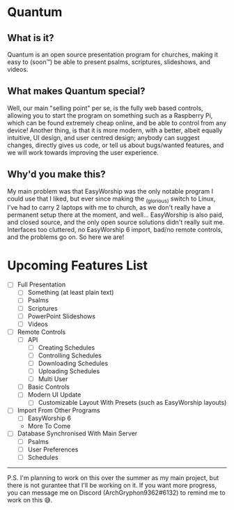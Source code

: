 # Quantum
## What is it?
Quantum is an open source presentation program for churches, making it easy to (soon™) be able to present psalms, scriptures, slideshows, and videos.

## What makes Quantum special?
Well, our main "selling point" per se, is the fully web based controls, allowing you to start the program on something such as a Raspberry Pi, which can be found extremely cheap online, and be able to control from any device! Another thing, is that it is more modern, with a better, albeit equally intuitive, UI design, and user centred design; anybody can suggest changes, directly gives us code, or tell us about bugs/wanted features, and we will work towards improving the user experience.

## Why'd you make this?
My main problem was that EasyWorship was the only notable program I could use that I liked, but ever since making the <sub>(glorious)</sub> switch to Linux, I've had to carry 2 laptops with me to church, as we don't really have a permanent setup there at the moment, and well... EasyWorship is also paid, and closed source, and the only open source solutions didn't really suit me. Interfaces too cluttered, no EasyWorship 6 import, bad/no remote controls, and the problems go on. So here we are!

# Upcoming Features List
- [ ] Full Presentation
  - [ ] Something (at least plain text)
  - [ ] Psalms
  - [ ] Scriptures
  - [ ] PowerPoint Slideshows
  - [ ] Videos
- [ ] Remote Controls
  - [ ] API
    - [ ] Creating Schedules
    - [ ] Controlling Schedules
    - [ ] Downloading Schedules
    - [ ] Uploading Schedules
    - [ ] Multi User
  - [ ] Basic Controls
  - [ ] Modern UI Update
    - [ ] Customizable Layout With Presets (such as EasyWorship layouts)
- [ ] Import From Other Programs
  - [ ] EasyWorship 6
  - More To Come
- [ ] Database Synchronised With Main Server
  - [ ] Psalms
  - [ ] User Preferences
  - [ ] Schedules

---

P.S. I'm planning to work on this over the summer as my main project, but there is not gurantee that I'll be working on it. If you want more progress, you can message me on Discord (ArchGryphon9362#6132) to remind me to work on this :sweat_smile:.
